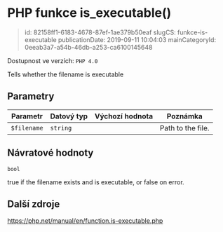 PHP funkce is_executable()
================================

> id: 82158ff1-6183-4678-87ef-1ae379b50eaf
> slugCS: funkce-is-executable
> publicationDate: 2019-09-11 10:04:03
> mainCategoryId: 0eeab3a7-a54b-46db-a253-ca6100145648

Dostupnost ve verzích: `PHP 4.0`

Tells whether the filename is executable


Parametry
--------------

| Parametr | Datový typ | Výchozí hodnota | Poznámka |
|-----|-----|-----|-----|
| `$filename` | `string` |  | Path to the file. |


Návratové hodnoty
----------------

`bool`

true if the filename exists and is executable, or false on
error.

Další zdroje
------------

https://php.net/manual/en/function.is-executable.php
